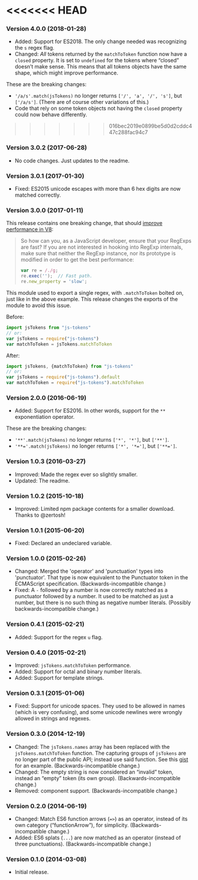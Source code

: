 <<<<<<< HEAD
=======
### Version 4.0.0 (2018-01-28) ###

- Added: Support for ES2018. The only change needed was recognizing the `s`
  regex flag.
- Changed: _All_ tokens returned by the `matchToToken` function now have a
  `closed` property. It is set to `undefined` for the tokens where “closed”
  doesn’t make sense. This means that all tokens objects have the same shape,
  which might improve performance.

These are the breaking changes:

- `'/a/s'.match(jsTokens)` no longer returns `['/', 'a', '/', 's']`, but
  `['/a/s']`. (There are of course other variations of this.)
- Code that rely on some token objects not having the `closed` property could
  now behave differently.


>>>>>>> 016bec2019e0899be5d0d2cddc447c288fac94c7
### Version 3.0.2 (2017-06-28) ###

- No code changes. Just updates to the readme.


### Version 3.0.1 (2017-01-30) ###

- Fixed: ES2015 unicode escapes with more than 6 hex digits are now matched
  correctly.


### Version 3.0.0 (2017-01-11) ###

This release contains one breaking change, that should [improve performance in
V8][v8-perf]:

> So how can you, as a JavaScript developer, ensure that your RegExps are fast?
> If you are not interested in hooking into RegExp internals, make sure that
> neither the RegExp instance, nor its prototype is modified in order to get the
> best performance:
>
> ```js
> var re = /./g;
> re.exec('');  // Fast path.
> re.new_property = 'slow';
> ```

This module used to export a single regex, with `.matchToToken` bolted
on, just like in the above example. This release changes the exports of
the module to avoid this issue.

Before:

```js
import jsTokens from "js-tokens"
// or:
var jsTokens = require("js-tokens")
var matchToToken = jsTokens.matchToToken
```

After:

```js
import jsTokens, {matchToToken} from "js-tokens"
// or:
var jsTokens = require("js-tokens").default
var matchToToken = require("js-tokens").matchToToken
```

[v8-perf]: http://v8project.blogspot.se/2017/01/speeding-up-v8-regular-expressions.html


### Version 2.0.0 (2016-06-19) ###

- Added: Support for ES2016. In other words, support for the `**` exponentiation
  operator.

These are the breaking changes:

- `'**'.match(jsTokens)` no longer returns `['*', '*']`, but `['**']`.
- `'**='.match(jsTokens)` no longer returns `['*', '*=']`, but `['**=']`.


### Version 1.0.3 (2016-03-27) ###

- Improved: Made the regex ever so slightly smaller.
- Updated: The readme.


### Version 1.0.2 (2015-10-18) ###

- Improved: Limited npm package contents for a smaller download. Thanks to
  @zertosh!


### Version 1.0.1 (2015-06-20) ###

- Fixed: Declared an undeclared variable.


### Version 1.0.0 (2015-02-26) ###

- Changed: Merged the 'operator' and 'punctuation' types into 'punctuator'. That
  type is now equivalent to the Punctuator token in the ECMAScript
  specification. (Backwards-incompatible change.)
- Fixed: A `-` followed by a number is now correctly matched as a punctuator
  followed by a number. It used to be matched as just a number, but there is no
  such thing as negative number literals. (Possibly backwards-incompatible
  change.)


### Version 0.4.1 (2015-02-21) ###

- Added: Support for the regex `u` flag.


### Version 0.4.0 (2015-02-21) ###

- Improved: `jsTokens.matchToToken` performance.
- Added: Support for octal and binary number literals.
- Added: Support for template strings.


### Version 0.3.1 (2015-01-06) ###

- Fixed: Support for unicode spaces. They used to be allowed in names (which is
  very confusing), and some unicode newlines were wrongly allowed in strings and
  regexes.


### Version 0.3.0 (2014-12-19) ###

- Changed: The `jsTokens.names` array has been replaced with the
  `jsTokens.matchToToken` function. The capturing groups of `jsTokens` are no
  longer part of the public API; instead use said function. See this [gist] for
  an example. (Backwards-incompatible change.)
- Changed: The empty string is now considered an “invalid” token, instead an
  “empty” token (its own group). (Backwards-incompatible change.)
- Removed: component support. (Backwards-incompatible change.)

[gist]: https://gist.github.com/lydell/be49dbf80c382c473004


### Version 0.2.0 (2014-06-19) ###

- Changed: Match ES6 function arrows (`=>`) as an operator, instead of its own
  category (“functionArrow”), for simplicity. (Backwards-incompatible change.)
- Added: ES6 splats (`...`) are now matched as an operator (instead of three
  punctuations). (Backwards-incompatible change.)


### Version 0.1.0 (2014-03-08) ###

- Initial release.
